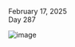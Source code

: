 February 17, 2025<br>
Day 287<br>


![image](https://github.com/user-attachments/assets/4ff8aec6-6c94-4d29-8824-f958654c3715)
